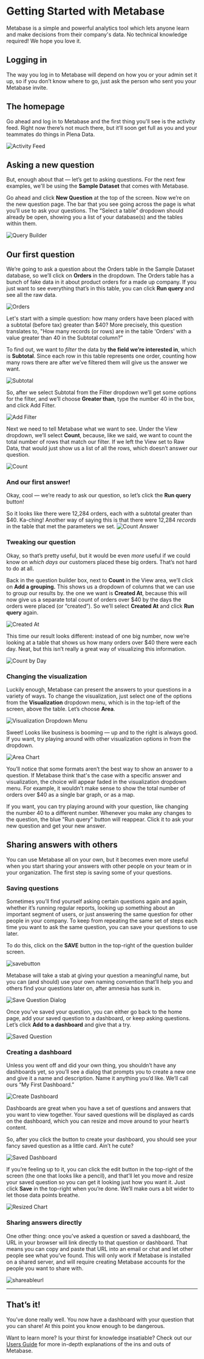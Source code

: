 
# Getting Started with Metabase

Metabase is a simple and powerful analytics tool which lets anyone learn and make decisions from their company's data. No technical knowledge required! We hope you love it.

## Logging in
The way you log in to Metabase will depend on how you or your admin set it up, so if you don’t know where to go, just ask the person who sent you your Metabase invite.

## The homepage
Go ahead and log in to Metabase and the first thing you'll see is the activity feed. Right now there’s not much there, but it’ll soon get full as you and your teammates do things in Plena Data.

![Activity Feed](images/ActivityFeed.png)

## Asking a new question

But, enough about that — let’s get to asking questions. For the next few examples, we'll be using the **Sample Dataset** that comes with Metabase.

Go ahead and click **New Question** at the top of the screen. Now we’re on the new question page. The bar that you see going across the page is what you’ll use to ask your questions. The “Select a table” dropdown should already be open, showing you a list of your database(s) and the tables within them.

![Query Builder](images/QueryBuilder.png)

## Our first question

We’re going to ask a question about the Orders table in the Sample Dataset database, so we’ll click on **Orders** in the dropdown. The Orders table has a bunch of fake data in it about product orders for a made up company. If you just want to see everything that’s in this table, you can click **Run query** and see all the raw data.

![Orders](images/Orders.png)

Let's start with a simple question: how many orders have been placed with a subtotal (before tax) greater than $40?  More precisely, this question translates to, "How many records (or rows) are in the table 'Orders' with a value greater than 40 in the Subtotal column?”

To find out, we want to *filter* the data by **the field we’re interested in**, which is **Subtotal**. Since each row in this table represents one order, counting how many rows there are after we’ve filtered them will give us the answer we want.

![Subtotal](images/Subtotal.png)

So, after we select Subtotal from the Filter dropdown we’ll get some options for the filter, and we’ll choose **Greater than**, type the number 40 in the box, and click Add Filter.

![Add Filter](images/AddFilter.png)

Next we need to tell Metabase what we want to see. Under the View dropdown, we’ll select **Count**, because, like we said, we want to count the total number of rows that match our filter. If we left the View set to Raw Data, that would just show us a list of all the rows, which doesn’t answer our question.

![Count](images/Count.png)

### And our first answer!

Okay, cool — we’re ready to ask our question, so let’s click the **Run query** button!

So it looks like there were 12,284 orders, each with a subtotal greater than $40. Ka-ching! Another way of saying this is that there were 12,284 *records* in the table that met the parameters we set.
![Count Answer](images/CountAnswer.png)

### Tweaking our question

Okay, so that’s pretty useful, but it would be even *more* useful if we could know on *which days* our customers placed these big orders. That’s not hard to do at all.

Back in the question builder box, next to **Count** in the View area, we’ll click on **Add a grouping.** This shows us a dropdown of columns that we can use to group our results by. the one we want is **Created At**, because this will now give us a separate total count of orders over $40 by the days the orders were placed (or “created”). So we’ll select **Created At** and click **Run query** again.

![Created At](images/CreatedAt.png)

This time our result looks different: instead of one big number, now we’re looking at a table that shows us how many orders over $40 there were each day. Neat, but this isn’t really a great way of visualizing this information.

![Count by Day](images/CountByDay.png)

### Changing the visualization

Luckily enough, Metabase can present the answers to your questions in a variety of ways. To change the visualization, just select one of the options from the **Visualization** dropdown menu, which is in the top-left of the screen, above the table. Let’s choose **Area**.

![Visualization Dropdown Menu](images/VisualizationMenu.png)

Sweet! Looks like business is booming — up and to the right is always good. If you want, try playing around with other visualization options in from the dropdown.

![Area Chart](images/AreaChart.png)

You’ll notice that some formats aren’t the best way to show an answer to a question. If Metabase think that's the case with a specific answer and visualization, the choice will appear faded in the visualization dropdown menu. For example, it wouldn't make sense to show the total number of orders over $40 as a single bar graph, or as a map.

If you want, you can try playing around with your question, like changing the number 40 to a different number. Whenever you make any changes to the question, the blue "Run query" button will reappear. Click it to ask your new question and get your new answer.




## Sharing answers with others
You can use Metabase all on your own, but it becomes even more useful when you start sharing your answers with other people on your team or in your organization. The first step is saving some of your questions.

### Saving questions

Sometimes you’ll find yourself asking certain questions again and again, whether it’s running regular reports, looking up something about an important segment of users, or just answering the same question for other people in your company. To keep from repeating the same set of steps each time you want to ask the same question, you can save your questions to  use later.

To do this, click on the **SAVE** button in the top-right of the question builder screen.

![savebutton](images/SaveButton.png)

Metabase will take a stab at giving your question a meaningful name, but you can (and should) use your own naming convention that’ll help you and others find your questions later on, after amnesia has sunk in.

![Save Question Dialog](images/SaveQuestionDialog.png)

Once you’ve saved your question, you can either go back to the home page, add your saved question to a dashboard, or keep asking questions. Let’s click **Add to a dashboard** and give that a try.

![Saved Question](images/SavedQuestion.png)

### Creating a dashboard

Unless you went off and did your own thing, you shouldn’t have any dashboards yet, so you’ll see a dialog that prompts you to create a new one and give it a name and description. Name it anything you’d like. We’ll call ours “My First Dashboard.”

![Create Dashboard](images/CreateDashboard.png)

Dashboards are great when you have a set of questions and answers that you want to view together. Your saved questions will be displayed as cards on the dashboard, which you can resize and move around to your heart’s content.

So, after you click the button to create your dashboard, you should see your fancy saved question as a little card. Ain’t he cute?

![Saved Dashboard](images/SavedDashboard.png)

If you’re feeling up to it, you can click the edit button in the top-right of the screen (the one that looks like a pencil), and that’ll let you move and resize your saved question so you can get it looking just how you want it. Just click **Save** in the top-right when you’re done. We’ll make ours a bit wider to let those data points breathe.

![Resized Chart](images/ResizedChart.png)

### Sharing answers directly

One other thing: once you’ve asked a question or saved a dashboard, the URL in your browser will link directly to that question or dashboard. That means you can copy and paste that URL into an email or chat and let other people see what you’ve found. This will only work if Metabase is installed on a shared server, and will require creating Metabase accounts for the people you want to share with.

![shareableurl](./images/ShareableURL.png)

---

## That’s it!
You’ve done really well. You now have a dashboard with your question that you can share! At this point you know enough to be dangerous.

Want to learn more? Is your thirst for knowledge insatiable? Check out our [Users Guide](users-guide/start.md) for more in-depth explanations of the ins and outs of Metabase.
